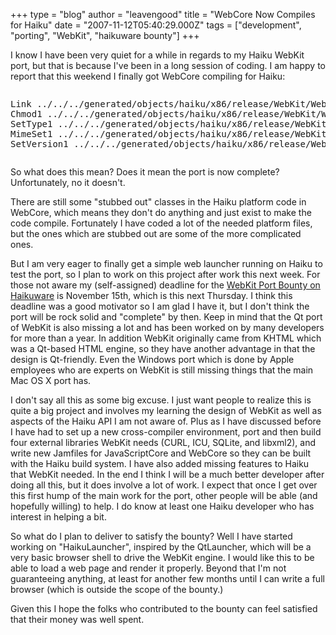 +++
type = "blog"
author = "leavengood"
title = "WebCore Now Compiles for Haiku"
date = "2007-11-12T05:40:29.000Z"
tags = ["development", "porting", "WebKit", "haikuware bounty"]
+++

I know I have been very quiet for a while in regards to my Haiku WebKit port, but that is because I've been in a long session of coding. I am happy to report that this weekend I finally got WebCore compiling for Haiku:

<pre><pre>
Link ../../../generated/objects/haiku/x86/release/WebKit/WebCore/libwebcore.so 
Chmod1 ../../../generated/objects/haiku/x86/release/WebKit/WebCore/libwebcore.so 
SetType1 ../../../generated/objects/haiku/x86/release/WebKit/WebCore/libwebcore.so 
MimeSet1 ../../../generated/objects/haiku/x86/release/WebKit/WebCore/libwebcore.so 
SetVersion1 ../../../generated/objects/haiku/x86/release/WebKit/WebCore/libwebcore.so 
</pre></pre>

So what does this mean? Does it mean the port is now complete? Unfortunately, no it doesn't.

There are still some "stubbed out" classes in the Haiku platform code in WebCore, which means they don't do anything and just exist to make the code compile. Fortunately I have coded a lot of the needed platform files, but the ones which are stubbed out are some of the more complicated ones.

But I am very eager to finally get a simple web launcher running on Haiku to test the port, so I plan to work on this project after work this next week. For those not aware my (self-assigned) deadline for the <a href="http://www.haikuware.com/bounties/webkit-port-bounty">WebKit Port Bounty on Haikuware</a> is November 15th, which is this next Thursday. I think this deadline was a good motivator so I am glad I have it, but I don't think the port will be rock solid and "complete" by then. Keep in mind that the Qt port of WebKit is also missing a lot and has been worked on by many developers for more than a year. In addition WebKit originally came from KHTML which was a Qt-based HTML engine, so they have another advantage in that the design is Qt-friendly. Even the Windows port which is done by Apple employees who are experts on WebKit is still missing things that the main Mac OS X port has.

I don't say all this as some big excuse. I just want people to realize this is quite a big project and involves my learning the design of WebKit as well as aspects of the Haiku API I am not aware of. Plus as I have discussed before I have had to set up a new cross-compiler environment, port and then build four external libraries WebKit needs (CURL, ICU, SQLite, and libxml2), and write new Jamfiles for JavaScriptCore and WebCore so they can be built with the Haiku build system. I have also added missing features to Haiku that WebKit needed. In the end I think I will be a much better developer after doing all this, but it does involve a lot of work. I expect that once I get over this first hump of the main work for the port, other people will be able (and hopefully willing) to help. I do know at least one Haiku developer who has interest in helping a bit.

So what do I plan to deliver to satisfy the bounty? Well I have started working on "HaikuLauncher", inspired by the QtLauncher, which will be a very basic browser shell to drive the WebKit engine. I would like this to be able to load a web page and render it properly. Beyond that I'm not guaranteeing anything, at least for another few months until I can write a full browser (which is outside the scope of the bounty.)

Given this I hope the folks who contributed to the bounty can feel satisfied that their money was well spent.